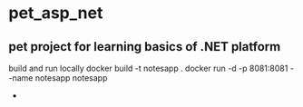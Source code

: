 # pet_asp_net
pet project for learning basics of .NET platform
-
build and run locally
docker build -t notesapp .
docker run -d -p 8081:8081 --name notesapp notesapp

-
